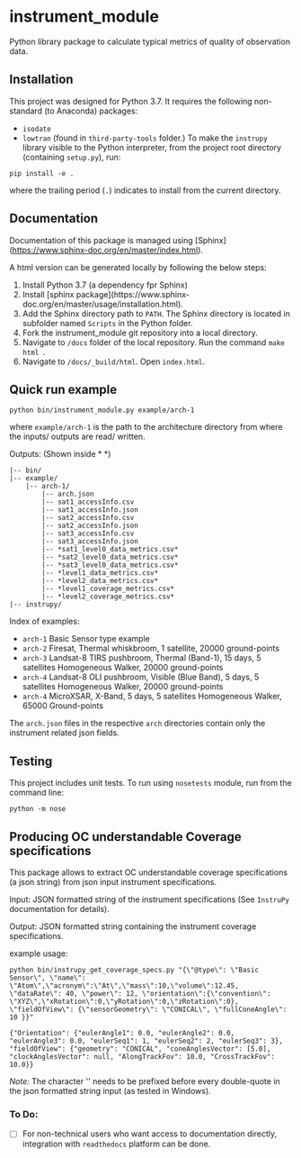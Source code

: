 # instrument_module

Python library package to calculate typical metrics of quality of observation data. 

## Installation

This project was designed for Python 3.7. It requires the following non-standard (to Anaconda) packages:
 - `isodate`
 - `lowtran` (found in `third-party-tools` folder.)
To make the `instrupy` library visible to the Python interpreter, from the project root directory (containing `setup.py`), run:
```shell
pip install -e .
```
where the trailing period (`.`) indicates to install from the current directory.

## Documentation

Documentation of this package is managed using [Sphinx] 
(https://www.sphinx-doc.org/en/master/index.html).

A html version can be generated locally by following the below steps:
<ol>
<li> Install Python 3.7 (a dependency fpr Sphinx) </li>
<li> Install [sphinx package](https://www.sphinx-doc.org/en/master/usage/installation.html).</li>
<li> Add the Sphinx directory path to <code>PATH</code>. The Sphinx directory is located in subfolder named <code>Scripts</code> in the Python folder.  </li>
<li> Fork the instrument_module git repository into a local directory. </li>
<li> Navigate to <code>/docs</code> folder of the local repository. Run the command <code>make html </code>.</li>
<li> Navigate to <code>/docs/_build/html</code>. Open <code>index.html</code>.</li>
</ol>

## Quick run example

```shell
python bin/instrument_module.py example/arch-1
```
where `example/arch-1` is the path to the architecture directory from where the inputs/ outputs are read/ written. 

Outputs: (Shown inside  * *)
```
|-- bin/
|-- example/
    |-- arch-1/
        |-- arch.json
        |-- sat1_accessInfo.csv
        |-- sat1_accessInfo.json
        |-- sat2_accessInfo.csv
        |-- sat2_accessInfo.json
        |-- sat3_accessInfo.csv
        |-- sat3_accessInfo.json
        |-- *sat1_level0_data_metrics.csv*
        |-- *sat2_level0_data_metrics.csv*
        |-- *sat3_level0_data_metrics.csv*
        |-- *level1_data_metrics.csv*
        |-- *level2_data_metrics.csv*
        |-- *level1_coverage_metrics.csv*
        |-- *level2_coverage_metrics.csv*
|-- instrupy/
```
Index of examples:

* `arch-1` Basic Sensor type example
* `arch-2` Firesat, Thermal whiskbroom, 1 satellite, 20000 ground-points
* `arch-3` Landsat-8 TIRS pushbroom, Thermal (Band-1), 15 days, 5 satellites Homogeneous Walker, 20000 ground-points
* `arch-4` Landsat-8 OLI pushbroom, Visible (Blue Band), 5 days, 5 satellites Homogeneous Walker, 20000 ground-points
* `arch-4` MicroXSAR, X-Band, 5 days, 5 satellites Homogeneous Walker, 65000 Ground-points


The `arch.json` files in the respective `arch` directories contain only the instrument related json fields. 

## Testing

This project includes unit tests. To run using `nosetests` module, run from the command line:

```shell
python -m nose
```

## Producing OC understandable Coverage specifications

This package allows to extract OC understandable coverage specifications (a json string) from json input instrument specifications. 

Input: JSON formatted string of the instrument specifications (See `InstruPy` documentation for details).

Output: JSON formatted string containing the instrument coverage specifications.

example usage: 

```shell
python bin/instrupy_get_coverage_specs.py "{\"@type\": \"Basic Sensor\", \"name\": \"Atom\",\"acronym\":\"At\",\"mass\":10,\"volume\":12.45, \"dataRate\": 40, \"power\": 12, \"orientation\":{\"convention\": \"XYZ\",\"xRotation\":0,\"yRotation\":0,\"zRotation\":0}, \"fieldOfView\": {\"sensorGeometry\": \"CONICAL\", \"fullConeAngle\": 10 }}"

{"Orientation": {"eulerAngle1": 0.0, "eulerAngle2": 0.0, "eulerAngle3": 0.0, "eulerSeq1": 1, "eulerSeq2": 2, "eulerSeq3": 3}, "fieldOfView": {"geometry": "CONICAL", "coneAnglesVector": [5.0], "clockAnglesVector": null, "AlongTrackFov": 10.0, "CrossTrackFov": 10.0}}
```

*Note:* The character '\' needs to be prefixed before every double-quote in the json formatted string input (as tested in Windows).
    

### To Do: 
- [ ] For non-technical users who want access to documentation directly, integration with <code>readthedocs</code> platform can be done. 